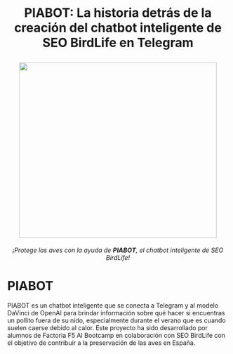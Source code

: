 <h1 align="center">
  <p align="center">PIABOT: La historia detrás de la creación del chatbot inteligente de SEO BirdLife en Telegram
</p>
  <img align="center" width="450" height="400" src="https://user-images.githubusercontent.com/108665441/229469979-b37045f8-83d5-4a91-a003-b00fa2df846b.png">

</h1>

<p align="center"><em>¡Protege las aves con la ayuda de <strong>PIABOT</strong>, el chatbot inteligente de SEO BirdLife!</em></p>

# PIABOT
PIABOT es un chatbot inteligente que se conecta a Telegram y al modelo DaVinci de OpenAI para brindar información sobre qué hacer si encuentras un pollito fuera de su nido, especialmente durante el verano que es cuando suelen caerse debido al calor. Este proyecto ha sido desarrollado por alumnos de Factoria F5 AI Bootcamp en colaboración con SEO BirdLife con el objetivo de contribuir a la preservación de las aves en España.
